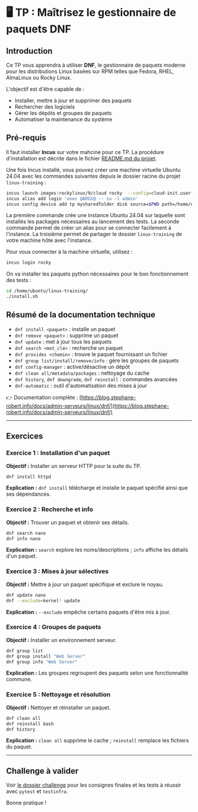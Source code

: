 # 🖥️ TP : Maîtrisez le gestionnaire de paquets DNF

## Introduction

Ce TP vous apprendra à utiliser **DNF**, le gestionnaire de paquets moderne pour
les distributions Linux basées sur RPM telles que Fedora, RHEL, AlmaLinux ou
Rocky Linux.

L'objectif est d'être capable de :

* Installer, mettre à jour et supprimer des paquets
* Rechercher des logiciels
* Gérer les dépôts et groupes de paquets
* Automatiser la maintenance du système

## Pré-requis

Il faut installer **Incus** sur votre mahcine pour ce TP. La procédure
d'installation est décrite dans le fichier [README.md du
projet](https://github.com/stephrobert/linux-training/blob/main/README.md).

Une fois Incus installé, vous pouvez créer une machine virtuelle Ubuntu 24.04
avec les commandes suivantes depuis le dossier racine du projet `linux-training`
:

```bash
incus launch images:rockylinux/9/cloud rocky  --config=cloud-init.user-data="$(cat cloud-config.yaml)"
incus alias add login 'exec @ARGS@ -- su -l admin'
incus config device add tp mysharedfolder disk source=$PWD path=/home/ubuntu/linux-training shift=true
```

La première commande crée une instance Ubuntu 24.04 sur laquelle sont installés
les packages nécessaires au lancement des tests. La seconde commande permet de
créer un alias pour se connecter facilement à l'instance. La troisième permet de
partager le dossier `linux-training` de votre machine hôte avec l'instance.

Pour vous connecter à la machine virtuelle, utilisez :

```bash
incus login rocky
```

On va installer les paquets python nécessaires pour le bon
fonctionnement des tests :

```bash
cd /home/ubuntu/linux-training/
./install.sh
```

## Résumé de la documentation technique

* `dnf install <paquet>` : installe un paquet
* `dnf remove <paquet>` : supprime un paquet
* `dnf update` : met à jour tous les paquets
* `dnf search <mot_clé>` : recherche un paquet
* `dnf provides <chemin>` : trouve le paquet fournissant un fichier
* `dnf group list/install/remove/info` : gère les groupes de paquets
* `dnf config-manager` : active/désactive un dépôt
* `dnf clean all/metadata/packages` : nettoyage du cache
* `dnf history`, `dnf downgrade`, `dnf reinstall` : commandes avancées
* `dnf-automatic` : outil d'automatisation des mises à jour

👉 Documentation complète :
[https://blog.stephane-robert.info/docs/admin-serveurs/linux/dnf/](https://blog.stephane-robert.info/docs/admin-serveurs/linux/dnf/)

---

## Exercices

### Exercice 1 : Installation d'un paquet

**Objectif :** Installer un serveur HTTP pour la suite du TP.

```bash
dnf install httpd
```

**Explication :** `dnf install` télécharge et installe le paquet spécifié ainsi
que ses dépendances.

### Exercice 2 : Recherche et info

**Objectif :** Trouver un paquet et obtenir ses détails.

```bash
dnf search nano
dnf info nano
```

**Explication :** `search` explore les noms/descriptions ; `info` affiche les
détails d'un paquet.

### Exercice 3 : Mises à jour sélectives

**Objectif :** Mettre à jour un paquet spécifique et exclure le noyau.

```bash
dnf update nano
dnf --exclude=kernel* update
```

**Explication :** `--exclude` empêche certains paquets d'être mis à jour.

### Exercice 4 : Groupes de paquets

**Objectif :** Installer un environnement serveur.

```bash
dnf group list
dnf group install "Web Server"
dnf group info "Web Server"
```

**Explication :** Les groupes regroupent des paquets selon une fonctionnalité
commune.

### Exercice 5 : Nettoyage et résolution

**Objectif :** Nettoyer et réinstaller un paquet.

```bash
dnf clean all
dnf reinstall bash
dnf history
```

**Explication :** `clean all` supprime le cache ; `reinstall` remplace les
fichiers du paquet.

---

## Challenge à valider

Voir [le dossier challenge](./challenge/README.md) pour les consignes finales et
les tests à réussir avec `pytest` et `testinfra`.

Bonne pratique !
